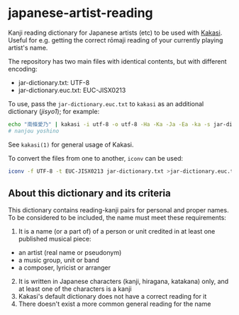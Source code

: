 # japanese-artist-reading

Kanji reading dictionary for Japanese artists (etc) to be used with [Kakasi](http://kakasi.namazu.org/index.html.en). Useful for e.g. getting the correct rōmaji reading of your currently playing artist's name.

The repository has two main files with identical contents, but with different encoding:

* jar-dictionary.txt: UTF-8
* jar-dictionary.euc.txt: EUC-JISX0213

To use, pass the `jar-dictionary.euc.txt` to `kakasi` as an additional dictionary (*jisyo1*); for example:
```sh
echo "南條愛乃" | kakasi -i utf-8 -o utf-8 -Ha -Ka -Ja -Ea -ka -s jar-dictionary.euc.txt
# nanjou yoshino
```

See `kakasi(1)` for general usage of Kakasi.

To convert the files from one to another, `iconv` can be used:

```sh
iconv -f UTF-8 -t EUC-JISX0213 jar-dictionary.txt >jar-dictionary.euc.txt
```

## About this dictionary and its criteria

This dictionary contains reading-kanji pairs for personal and proper names. To be considered to be included, the name must meet these requirements:

1. It is a name (or a part of) of a person or unit credited in at least one published musical piece:
  - an artist (real name or pseudonym)
  - a music group, unit or band
  - a composer, lyricist or arranger
2. It is written in Japanese characters (kanji, hiragana, katakana) only, and at least one of the characters is a kanji
3. Kakasi's default dictionary does not have a correct reading for it
4. There doesn't exist a more common general reading for the name
